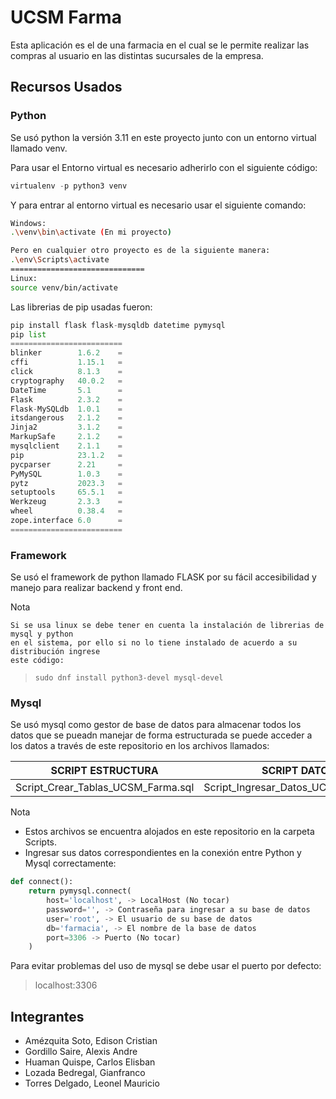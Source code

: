 # UCSM Farma
Esta aplicación es el de una farmacia en el cual se le permite realizar las compras al usuario en las distintas sucursales de la empresa.
## Recursos Usados

### Python
Se usó python la versión 3.11 en este proyecto junto con un entorno virtual llamado venv.

Para usar el Entorno virtual es necesario adherirlo con el siguiente código:

``` python
virtualenv -p python3 venv
```

Y para entrar al entorno virtual es necesario usar el siguiente comando:
``` bash
Windows: 
.\venv\bin\activate (En mi proyecto)

Pero en cualquier otro proyecto es de la siguiente manera:
.\env\Scripts\activate
==============================
Linux:
source venv/bin/activate      
```
Las librerias de pip usadas fueron:

``` python
pip install flask flask-mysqldb datetime pymysql 
pip list 
=========================
blinker        1.6.2    =
cffi           1.15.1   =
click          8.1.3    =
cryptography   40.0.2   =
DateTime       5.1      =
Flask          2.3.2    =
Flask-MySQLdb  1.0.1    =
itsdangerous   2.1.2    =   
Jinja2         3.1.2    =
MarkupSafe     2.1.2    =
mysqlclient    2.1.1    =
pip            23.1.2   =
pycparser      2.21     =
PyMySQL        1.0.3    =
pytz           2023.3   =
setuptools     65.5.1   =
Werkzeug       2.3.3    =
wheel          0.38.4   =
zope.interface 6.0      =
=========================
```
### Framework
Se usó el framework de python llamado FLASK por su fácil accesibilidad y manejo para realizar backend y front end.

Nota 
```
Si se usa linux se debe tener en cuenta la instalación de librerias de mysql y python 
en el sistema, por ello si no lo tiene instalado de acuerdo a su distribución ingrese
este código:
```
> `sudo dnf install python3-devel mysql-devel`

### Mysql
Se usó mysql como gestor de base de datos para almacenar todos los datos que se pueadn manejar de forma estructurada
se puede acceder a los datos a través de este repositorio en los archivos llamados:

| SCRIPT ESTRUCTURA                  | SCRIPT DATOS                         |
|------------------------------------|--------------------------------------|
| Script_Crear_Tablas_UCSM_Farma.sql | Script_Ingresar_Datos_UCSM_Farma.sql |

Nota
- Estos archivos se encuentra alojados en este repositorio en la carpeta Scripts.
- Ingresar sus datos correspondientes en la conexión entre Python y Mysql correctamente:
``` Python
def connect():
    return pymysql.connect(
        host='localhost', -> LocalHost (No tocar)
        password='', -> Contraseña para ingresar a su base de datos
        user='root', -> El usuario de su base de datos
        db='farmacia', -> El nombre de la base de datos
        port=3306 -> Puerto (No tocar)
    )
```

Para evitar problemas del uso de mysql se debe usar el puerto por defecto:
>   localhost:3306


## Integrantes
- Amézquita Soto, Edison Cristian
- Gordillo Saire, Alexis Andre 
- Huaman Quispe, Carlos Elisban
- Lozada Bedregal, Gianfranco
- Torres Delgado, Leonel Mauricio